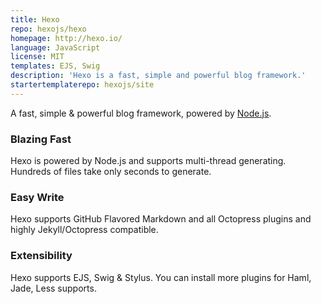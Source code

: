 ```yaml
---
title: Hexo
repo: hexojs/hexo
homepage: http://hexo.io/
language: JavaScript
license: MIT
templates: EJS, Swig
description: 'Hexo is a fast, simple and powerful blog framework.'
startertemplaterepo: hexojs/site 
---
```


A fast, simple & powerful blog framework, powered by [Node.js](http://nodejs.org).

### Blazing Fast

Hexo is powered by Node.js and supports multi-thread generating. Hundreds of files take only seconds to generate.

### Easy Write

Hexo supports GitHub Flavored Markdown and all Octopress plugins and highly Jekyll/Octopress compatible.

### Extensibility

Hexo supports EJS, Swig & Stylus. You can install more plugins for Haml, Jade, Less supports.

